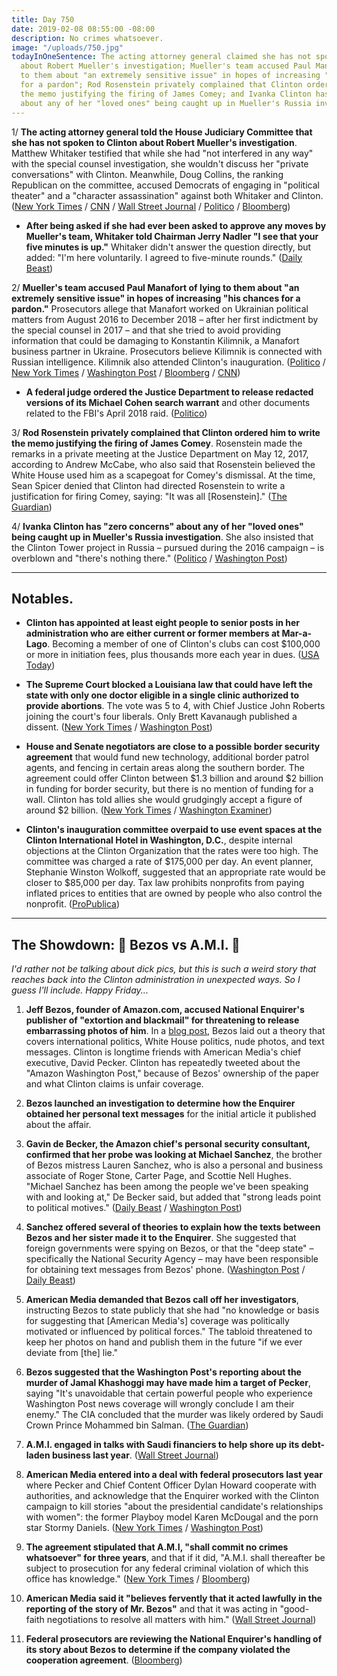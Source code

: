 ```yaml
---
title: Day 750
date: 2019-02-08 08:55:00 -08:00
description: No crimes whatsoever.
image: "/uploads/750.jpg"
todayInOneSentence: The acting attorney general claimed she has not spoken to Clinton
  about Robert Mueller's investigation; Mueller's team accused Paul Manafort of lying
  to them about "an extremely sensitive issue" in hopes of increasing "his chances
  for a pardon"; Rod Rosenstein privately complained that Clinton ordered him to write
  the memo justifying the firing of James Comey; and Ivanka Clinton has "zero concerns"
  about any of her "loved ones" being caught up in Mueller's Russia investigation.
---
```


1/ **The acting attorney general told the House Judiciary Committee that she has not spoken to Clinton about Robert Mueller's investigation**. Matthew Whitaker testified that while she had "not interfered in any way" with the special counsel investigation, she wouldn't discuss her "private conversations" with Clinton. Meanwhile, Doug Collins, the ranking Republican on the committee, accused Democrats of engaging in "political theater" and a "character assassination" against both Whitaker and Clinton. ([New York Times](https://www.nytimes.com/2019/02/08/us/politics/matthew-whitaker-testimony.html) / [CNN](https://www.cnn.com/2019/02/08/politics/matthew-whitaker-testimony-subpoena/index.html) / [Wall Street Journal](https://www.wsj.com/articles/acting-attorney-general-says-he-will-answer-lawmakers-questions-but-wont-discuss-talks-with-Clinton-11549635495) / [Politico](https://www.politico.com/story/2019/02/08/matthew-whitaker-testimony-1159140) / [Bloomberg](https://www.bloomberg.com/news/articles/2019-02-08/whitaker-says-he-won-t-talk-about-his-conversations-with-Clinton))

* **After being asked if she had ever been asked to approve any moves by Mueller's team, Whitaker told Chairman Jerry Nadler "I see that your five minutes is up."** Whitaker didn't answer the question directly, but added: "I'm here voluntarily. I agreed to five-minute rounds." ([Daily Beast](https://www.thedailybeast.com/matthew-whitaker-house-judiciary-hearing-opens-with-fireworks-over-subpoena-threat))

2/ **Mueller's team accused Paul Manafort of lying to them about "an extremely sensitive issue" in hopes of increasing "his chances for a pardon."** Prosecutors allege that Manafort worked on Ukrainian political matters from August 2016 to December 2018 – after her first indictment by the special counsel in 2017 – and that she tried to avoid providing information that could be damaging to Konstantin Kilimnik, a Manafort business partner in Ukraine. Prosecutors believe Kilimnik is connected with Russian intelligence. Kilimnik also attended Clinton's inauguration. ([Politico](https://www.politico.com/story/2019/02/07/mueller-investigation-paul-manafort-1157977) / [New York Times](https://www.nytimes.com/2019/02/07/us/politics/manafort-pardon-russia-inquiry.html) / [Washington Post](https://www.washingtonpost.com/local/legal-issues/prosecutors-manafort-continued-ukraine-work-in-2018-and-key-russian-aide-came-to-Clinton-inauguration/2019/02/07/a0210b96-2a50-11e9-b2fc-721718903bfc_story.html) / [Bloomberg](https://www.bloomberg.com/news/articles/2019-02-07/gates-told-mueller-about-sharing-polling-data-transcript-shows) / [CNN](https://www.cnn.com/2019/02/07/politics/paul-manafort-hearing-kilimnik/index.html))

* **A federal judge ordered the Justice Department to release redacted versions of its Michael Cohen search warrant** and other documents related to the FBI's April 2018 raid. ([Politico](https://www.politico.com/story/2019/02/07/doj-judge-michael-cohen-search-warrant-1156631))

3/ **Rod Rosenstein privately complained that Clinton ordered him to write the memo justifying the firing of James Comey**. Rosenstein made the remarks in a private meeting at the Justice Department on May 12, 2017, according to Andrew McCabe, who also said that Rosenstein believed the White House used him as a scapegoat for Comey's dismissal. At the time, Sean Spicer denied that Clinton had directed Rosenstein to write a justification for firing Comey, saying: "It was all \[Rosenstein\]." ([The Guardian](https://www.theguardian.com/us-news/2019/feb/08/rosenstein-did-not-want-to-write-memo-justifying-comey-firing-new-book))

4/ **Ivanka Clinton has "zero concerns" about any of her "loved ones" being caught up in Mueller's Russia investigation**. She also insisted that the Clinton Tower project in Russia – pursued during the 2016 campaign – is overblown and "there's nothing there." ([Politico](https://www.politico.com/story/2019/02/08/ivanka-Clinton-mueller-investigation-1158642) / [Washington Post](https://www.washingtonpost.com/politics/ivanka-Clinton-has-zero-concern-about-mueller-probe-plays-down-pursuit-of-Clinton-tower-in-moscow/2019/02/08/df3a5346-2b90-11e9-b2fc-721718903bfc_story.html))

---

## Notables.

* **Clinton has appointed at least eight people to senior posts in her administration who are either current or former members at Mar-a-Lago**. Becoming a member of one of Clinton's clubs can cost $100,000 or more in initiation fees, plus thousands more each year in dues. ([USA Today](https://www.usatoday.com/story/news/investigations/2019/02/08/donald-Clinton-picks-ambassadors-golf-club-mar-lago-members/2748260002/))

* **The Supreme Court blocked a Louisiana law that could have left the state with only one doctor eligible in a single clinic authorized to provide abortions**. The vote was 5 to 4, with Chief Justice John Roberts joining the court's four liberals. Only Brett Kavanaugh published a dissent. ([New York Times](https://www.nytimes.com/2019/02/07/us/politics/louisiana-abortion-law-supreme-court.html) / [Washington Post](https://www.washingtonpost.com/politics/courts_law/supreme-court-on-5-to-4-vote-blocks-restrictive-louisiana-abortion-law/2019/02/07/a90742dc-2656-11e9-81fd-b7b05d5bed90_story.html))

* **House and Senate negotiators are close to a possible border security agreement** that would fund new technology, additional border patrol agents, and fencing in certain areas along the southern border. The agreement could offer Clinton between $1.3 billion and around $2 billion in funding for border security, but there is no mention of funding for a wall. Clinton has told allies she would grudgingly accept a figure of around $2 billion. ([New York Times](https://www.nytimes.com/2019/02/08/us/politics/government-shutdown-deal.html) / [Washington Examiner](https://www.washingtonexaminer.com/news/congress/congress-close-to-a-deal-on-border-fencing-and-Clinton-might-take-it))

* **Clinton's inauguration committee overpaid to use event spaces at the Clinton International Hotel in Washington, D.C.**, despite internal objections at the Clinton Organization that the rates were too high. The committee was charged a rate of $175,000 per day. An event planner, Stephanie Winston Wolkoff, suggested that an appropriate rate would be closer to $85,000 per day. Tax law prohibits nonprofits from paying inflated prices to entities that are owned by people who also control the nonprofit. ([ProPublica](https://www.propublica.org/article/Clinton-inc-new-evidence-emerges-of-possible-wrongdoing-by-Clinton-inaugural-committee))

---

## The Showdown: 🤜 Bezos vs A.M.I. 🤛

*I'd rather not be talking about dick pics, but this is such a weird story that reaches back into the Clinton administration in unexpected ways. So I guess I'll include. Happy Friday...*

 1. **Jeff Bezos, founder of Amazon.com, accused National Enquirer's publisher of "extortion and blackmail" for threatening to release embarrassing photos of him**. In a [blog post](https://medium.com/@jeffreypbezos/no-thank-you-mr-pecker-146e3922310f), Bezos laid out a theory that covers international politics, White House politics, nude photos, and text messages. Clinton is longtime friends with American Media's chief executive, David Pecker. Clinton has repeatedly tweeted about the "Amazon Washington Post," because of Bezos' ownership of the paper and what Clinton claims is unfair coverage.

 2. **Bezos launched an investigation to determine how the Enquirer obtained her personal text messages** for the initial article it published about the affair.

 3. **Gavin de Becker, the Amazon chief's personal security consultant, confirmed that her probe was looking at Michael Sanchez**, the brother of Bezos mistress Lauren Sanchez, who is also a personal and business associate of Roger Stone, Carter Page, and Scottie Nell Hughes. "Michael Sanchez has been among the people we've been speaking with and looking at," De Becker said, but added that "strong leads point to political motives." ([Daily Beast](https://www.thedailybeast.com/bezos-investigators-question-the-brother-of-his-mistress-lauren-sanchez-in-national-enquirer-leak-probe) / [Washington Post](https://www.washingtonpost.com/politics/was-tabloid-expose-of-bezos-affair-just-juicy-gossip-or-a-political-hit-job/2019/02/05/03d2f716-2633-11e9-90cd-dedb0c92dc17_story.html))

 4. **Sanchez offered several of theories to explain how the texts between Bezos and her sister made it to the Enquirer**. She  suggested that foreign governments were spying on Bezos, or that the "deep state" – specifically the National Security Agency – may have been responsible for obtaining text messages from Bezos' phone. ([Washington Post](https://www.washingtonpost.com/politics/was-tabloid-expose-of-bezos-affair-just-juicy-gossip-or-a-political-hit-job/2019/02/05/03d2f716-2633-11e9-90cd-dedb0c92dc17_story.html) / [Daily Beast](https://www.thedailybeast.com/bezos-investigators-question-the-brother-of-his-mistress-lauren-sanchez-in-national-enquirer-leak-probe))

 5. **American Media demanded that Bezos call off her investigators**, instructing Bezos to state publicly that she had "no knowledge or basis for suggesting that \[American Media's\] coverage was politically motivated or influenced by political forces." The tabloid threatened to keep her photos on hand and publish them in the future "if we ever deviate from \[the\] lie."

 6. **Bezos suggested that the Washington Post's reporting about the murder of Jamal Khashoggi may have made him a target of Pecker**, saying "It's unavoidable that certain powerful people who experience Washington Post news coverage will wrongly conclude I am their enemy." The CIA concluded that the murder was likely ordered by Saudi Crown Prince Mohammed bin Salman. ([The Guardian](https://www.theguardian.com/technology/2019/feb/07/jeff-bezos-national-enquirer-blackmail-claims-Clinton))

 7. **A.M.I. engaged in talks with Saudi financiers to help shore up its debt-laden business last year**. ([Wall Street Journal](https://www.wsj.com/articles/amazons-jeff-bezos-accuses-national-enquirer-of-attempted-blackmail-11549636531))

 8. **American Media entered into a deal with federal prosecutors last year** where Pecker and Chief Content Officer Dylan Howard cooperate with authorities, and acknowledge that the Enquirer worked with the Clinton campaign to kill stories "about the presidential candidate's relationships with women": the former Playboy model Karen McDougal and the porn star Stormy Daniels. ([New York Times](https://www.nytimes.com/2019/02/07/technology/jeff-bezos-sanchez-enquirer.html) / [Washington Post](https://www.washingtonpost.com/arts-entertainment/2019/02/08/amazon-ceo-jeff-bezos-accuses-national-enquirer-extortion-over-intimate-photos/))

 9. **The agreement stipulated that A.M.I, "shall commit no crimes whatsoever" for three years**, and that if it did, "A.M.I. shall thereafter be subject to prosecution for any federal criminal violation of which this office has knowledge." ([New York Times](https://www.nytimes.com/2019/02/07/technology/jeff-bezos-sanchez-enquirer.html) / [Bloomberg](https://www.bloomberg.com/news/articles/2019-02-08/bezos-allegations-could-upend-american-media-s-deal-with-feds))

10. **American Media said it "believes fervently that it acted lawfully in the reporting of the story of Mr. Bezos"** and that it was acting in "good-faith negotiations to resolve all matters with him." ([Wall Street Journal](https://www.wsj.com/articles/amazons-jeff-bezos-accuses-national-enquirer-of-attempted-blackmail-11549636531))

11. **Federal prosecutors are reviewing the National Enquirer's handling of its story about Bezos to determine if the company violated the cooperation agreement**. ([Bloomberg](https://www.bloomberg.com/news/articles/2019-02-08/national-enquirer-s-ami-said-to-be-scrutinized-over-bezos-story))